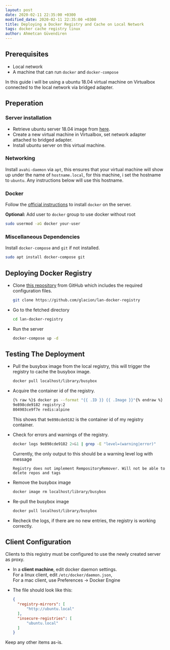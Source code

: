 ```yaml
---
layout: post
date: 2020-02-11 22:35:00 +0300
modified_date: 2020-02-11 22:35:00 +0300
title: Deploying a Docker Registry and Cache on Local Network
tags: docker cache registry linux
author: Ahmetcan Güvendiren
---
```


## Prerequisites

- Local network
- A machine that can run `docker` and `docker-compose`

In this guide i will be using a ubuntu 18.04 virtual machine on Virtualbox
connected to the local network via bridged adapter.

## Preperation

### Server installation

- Retrieve ubuntu server 18.04 image from [here](https://ubuntu.com/download/server).
- Create a new virtual machine in Virtualbox, set network adapter attached to bridged adapter.
- Install ubuntu server on this virtual machine.

### Networking

Install `avahi-daemon` via `apt`,
this ensures that your virtual machine will show up under the name of `hostname.local`,
for this machine, i set the hostname to `ubuntu`.
Any instructions below will use this hostname.

### Docker

Follow the
[official instructions](https://docs.docker.com/install/linux/docker-ce/ubuntu/)
to install `docker` on the server.

**Optional:** Add user to `docker` group to use docker without root

```bash
sudo usermod -aG docker your-user
```

### Miscellaneous Dependencies

Install `docker-compose` and `git` if not installed.

```bash
sudo apt install docker-compose git
```

## Deploying Docker Registry

- Clone [this repository](https://github.com/glacion/lan-docker-registry) from GitHub which includes the required configuration files.

  ```bash
  git clone https://github.com/glacion/lan-docker-registry
  ```

- Go to the fetched directory

  ```bash
  cd lan-docker-registry
  ```

- Run the server

  ```bash
  docker-compose up -d
  ```

## Testing The Deployment

- Pull the busybox image from the local registry, this will trigger the registry to cache the busybox image.

  ```bash
  docker pull localhost/library/busybox
  ```

- Acquire the container id of the registry.

  ```bash
  {% raw %}$ docker ps --format "{{ .ID }} {{ .Image }}"{% endraw %}
  9e898cde9182 registry:2
  804903ce9f7e redis:alpine
  ```

  This shows that `9e898cde9182` is the container id of my registry container.

- Check for errors and warnings of the registry.

  ```bash
  docker logs 9e898cde9182 2>&1 | grep -E "level=(warning|error)"
  ```

  Currently, the only output to this should be a warning level log with message

  ```Text
  Registry does not implement RempositoryRemover. Will not be able to delete repos and tags
  ```

- Remove the busybox image

  ```bash
  docker image rm localhost/library/busybox
  ```

- Re-pull the busybox image

  ```bash
  docker pull localhost/library/busybox
  ```

- Recheck the logs, if there are no new entries, the registry is working correctly.

## Client Configuration

Clients to this registry must be configured to use the newly created server as proxy.

- In a **client machine**, edit docker daemon settings.  
  For a linux client, edit `/etc/docker/daemon.json`,  
  For a mac client, use Preferences -> Docker Engine

- The file should look like this:

  ```json
  {
    "registry-mirrors": [
        "http://ubuntu.local"
    ],
    "insecure-registries": [
        "ubuntu.local"
    ]
  }
  ```

Keep any other items as-is.
